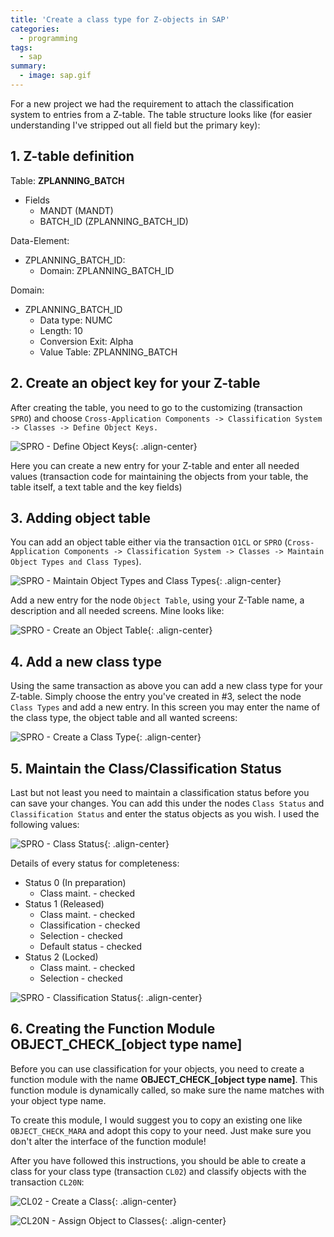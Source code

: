 ```yaml
---
title: 'Create a class type for Z-objects in SAP'
categories:
  - programming
tags:  
  - sap
summary:
  - image: sap.gif  
---
```


For a new project we had the requirement to attach the classification system to entries from a Z-table. The table structure looks like (for easier understanding I've stripped out all field but the primary key):

## 1. Z-table definition

Table: **ZPLANNING_BATCH**
* Fields
  * MANDT (MANDT)
  * BATCH_ID (ZPLANNING_BATCH_ID)

Data-Element:
* ZPLANNING_BATCH_ID:
  * Domain: ZPLANNING_BATCH_ID

Domain:
* ZPLANNING_BATCH_ID
  * Data type: NUMC
  * Length: 10
  * Conversion Exit: Alpha
  * Value Table: ZPLANNING_BATCH

## 2. Create an object key for your Z-table

After creating the table, you need to go to the customizing (transaction `SPRO`) and choose
`Cross-Application Components -> Classification System -> Classes -> Define Object Keys.`

![SPRO - Define Object Keys](/images/2018/11/SPRO1.png){: .align-center}

Here you can create a new entry for your Z-table and enter all needed values (transaction code for maintaining the objects from your table, the table itself, a text table and the key fields)

## 3. Adding object table

You can add an object table either via the transaction `O1CL` or `SPRO` (`Cross-Application Components -> Classification System -> Classes -> Maintain Object Types and Class Types`).

![SPRO - Maintain Object Types and Class Types](/images/2018/11/SPRO2.png){: .align-center}

Add a new entry for the node `Object Table`, using your Z-Table name, a description and all needed screens. Mine looks like:

![SPRO - Create an Object Table](/images/2018/11/SPRO3.png){: .align-center}

## 4. Add a new class type

Using the same transaction as above you can add a new class type for your Z-table. Simply choose the entry you've created in #3, select the node `Class Types` and add a new entry. In this screen you may enter the name of the class type, the object table and all wanted screens:

![SPRO - Create a Class Type](/images/2018/11/SPRO4.png){: .align-center}

## 5. Maintain the Class/Classification Status

Last but not least you need to maintain a classification status before you can save your changes. You can add this under the nodes `Class Status` and `Classification Status` and enter the status objects as you wish. I used the following values:

![SPRO - Class Status](/images/2018/11/SPRO5.png){: .align-center}

Details of every status for completeness:

- Status 0 (In preparation)
  - Class maint. - checked
- Status 1 (Released)
  - Class maint. - checked
  - Classification - checked
  - Selection - checked
  - Default status - checked
- Status 2  (Locked)  
  - Class maint. - checked
  - Selection - checked

![SPRO - Classification Status](/images/2018/11/SPRO6.png){: .align-center}

## 6. Creating the Function Module OBJECT_CHECK_[object type name]

Before you can use classification for your objects, you need to create a function module with the name **OBJECT_CHECK_[object type name]**. This function module is dynamically called, so make sure the name matches with your object type name.

To create this module, I would suggest you to copy an existing one like `OBJECT_CHECK_MARA` and adopt this copy to your need. Just make sure you don't alter the interface of the function module!

After you have followed this instructions, you should be able to create a class for your class type (transaction `CL02`) and classify objects with the transaction `CL20N`:

![CL02 - Create a Class](/images/2018/11/CL02.png){: .align-center}

![CL20N - Assign Object to Classes](/images/2018/11/CL20N.png){: .align-center}
